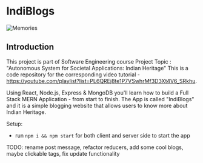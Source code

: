 # IndiBlogs

![Memories](https://i.ibb.co/7CmVbCW/image.png)

## Introduction

This project is part of Software Engineering course
Project Topic : "Autonomous System for Societal
 Applications: Indian Heritage"
This is a code repository for the corresponding video tutorial - https://youtube.com/playlist?list=PL6QREj8te1P7VSwhrMf3D3Xt4V6_SRkhu.

Using React, Node.js, Express & MongoDB you'll learn how to build a Full Stack MERN Application - from start to finish. The App is called "IndiBlogs" and it is a simple blogging website that allows users to know more about Indian Heritage.

Setup:
- run ```npm i && npm start``` for both client and server side to start the app

TODO: rename post message, refactor reducers, add some cool blogs, maybe clickable tags, fix update functionality
